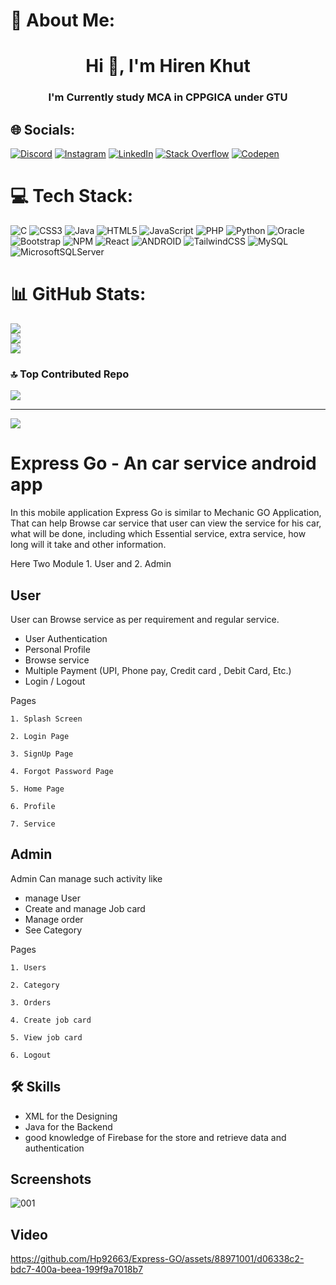 # 💫 About Me:
<h1 align="center">Hi 👋, I'm Hiren Khut</h1><h3 align="center">I'm Currently study MCA in CPPGICA under GTU</h3>


## 🌐 Socials:
[![Discord](https://img.shields.io/badge/Discord-%237289DA.svg?logo=discord&logoColor=white)](https://discord.gg/https://discord.gg/cYMKH2taPr) [![Instagram](https://img.shields.io/badge/Instagram-%23E4405F.svg?logo=Instagram&logoColor=white)](https://instagram.com/hiren_khut_92663?utm_source=qr&igshid=NGExMmI2YTkyZg%3D%3D) [![LinkedIn](https://img.shields.io/badge/LinkedIn-%230077B5.svg?logo=linkedin&logoColor=white)](https://linkedin.com/in/hiren-khut-638381244) [![Stack Overflow](https://img.shields.io/badge/-Stackoverflow-FE7A16?logo=stack-overflow&logoColor=white)](https://stackoverflow.com/users/22419288/hiren-khut) [![Codepen](https://img.shields.io/badge/Codepen-000000?style=for-the-badge&logo=codepen&logoColor=white)](https://codepen.io/Hiren-Khut) 

# 💻 Tech Stack:
![C](https://img.shields.io/badge/c-%2300599C.svg?style=for-the-badge&logo=c&logoColor=white) ![CSS3](https://img.shields.io/badge/css3-%231572B6.svg?style=for-the-badge&logo=css3&logoColor=white) ![Java](https://img.shields.io/badge/java-%23ED8B00.svg?style=for-the-badge&logo=java&logoColor=white) ![HTML5](https://img.shields.io/badge/html5-%23E34F26.svg?style=for-the-badge&logo=html5&logoColor=white) ![JavaScript](https://img.shields.io/badge/javascript-%23323330.svg?style=for-the-badge&logo=javascript&logoColor=%23F7DF1E) ![PHP](https://img.shields.io/badge/php-%23777BB4.svg?style=for-the-badge&logo=php&logoColor=white) ![Python](https://img.shields.io/badge/python-3670A0?style=for-the-badge&logo=python&logoColor=ffdd54) ![Oracle](https://img.shields.io/badge/Oracle-F80000?style=for-the-badge&logo=oracle&logoColor=white) ![Bootstrap](https://img.shields.io/badge/bootstrap-%23563D7C.svg?style=for-the-badge&logo=bootstrap&logoColor=white) ![NPM](https://img.shields.io/badge/NPM-%23000000.svg?style=for-the-badge&logo=npm&logoColor=white) ![React](https://img.shields.io/badge/react-%2320232a.svg?style=for-the-badge&logo=react&logoColor=%2361DAFB) ![ANDROID](https://img.shields.io/badge/android-%2320232a.svg?style=for-the-badge&logo=android&logoColor=%a4c639) ![TailwindCSS](https://img.shields.io/badge/tailwindcss-%2338B2AC.svg?style=for-the-badge&logo=tailwind-css&logoColor=white) ![MySQL](https://img.shields.io/badge/mysql-%2300f.svg?style=for-the-badge&logo=mysql&logoColor=white) ![MicrosoftSQLServer](https://img.shields.io/badge/Microsoft%20SQL%20Sever-CC2927?style=for-the-badge&logo=microsoft%20sql%20server&logoColor=white)  
# 📊 GitHub Stats:
![](https://github-readme-stats.vercel.app/api?username=Hp92663&theme=dark&hide_border=false&include_all_commits=true&count_private=true)<br/>
![](https://github-readme-streak-stats.herokuapp.com/?user=Hp92663&theme=dark&hide_border=false)<br/>
![](https://github-readme-stats.vercel.app/api/top-langs/?username=Hp92663&theme=dark&hide_border=false&include_all_commits=true&count_private=true&layout=compact)

### 🔝 Top Contributed Repo
![](https://github-contributor-stats.vercel.app/api?username=Hp92663&limit=5&theme=dark&combine_all_yearly_contributions=true)

---
[![](https://visitcount.itsvg.in/api?id=Hp92663&icon=0&color=0)](https://visitcount.itsvg.in)


<!-- Proudly created with GPRM ( https://gprm.itsvg.in ) -->
# Express Go -  An car service android app

In this mobile application Express Go is similar to Mechanic GO Application, That can help Browse car service that user can view the service for his car, what will be done, including which Essential service, extra service, how long will it take and other information.

Here Two Module 1. User and 2. Admin

## User
User can Browse service as per requirement and regular service.

* User Authentication
* Personal Profile 
* Browse service
* Multiple Payment (UPI, Phone pay, Credit card , Debit Card, Etc.)
* Login / Logout

Pages

    1. Splash Screen
    
    2. Login Page

    3. SignUp Page

    4. Forgot Password Page

    5. Home Page

    6. Profile

    7. Service


## Admin

Admin Can manage such activity like

* manage User
* Create and manage Job card
* Manage order
* See Category

Pages

    1. Users

    2. Category

    3. Orders

    4. Create job card
    
    5. View job card

    6. Logout



## 🛠 Skills
* XML for the Designing
* Java for the Backend
* good knowledge of
 Firebase for the store and retrieve data and authentication

## Screenshots

![001](https://github.com/Hp92663/Express-GO/assets/88971001/c98bf27e-673c-435b-be89-77e9d031b680)

## Video


https://github.com/Hp92663/Express-GO/assets/88971001/d06338c2-bdc7-400a-beea-199f9a7018b7







